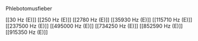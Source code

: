 Phlebotomusfieber

[[30 Hz (E)]]
[[250 Hz (E)]]
[[2780 Hz (E)]]
[[35930 Hz (E)]]
[[115710 Hz (E)]]
[[237500 Hz (E)]]
[[495000 Hz (E)]]
[[734250 Hz (E)]]
[[852590 Hz (E)]]
[[915350 Hz (E)]]